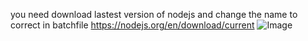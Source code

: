 you need download lastest version of nodejs and change the name to correct in batchfile
https://nodejs.org/en/download/current
![Image](https://github.com/user-attachments/assets/db6ba0e4-3c90-4758-aee0-1432a3ece109)

